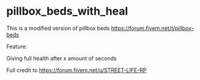 # pillbox_beds_with_heal

This is a modified version of pillbox beds https://forum.fivem.net/t/pillbox-beds

Feature:

Giving full health after x amount of seconds

Full credit to https://forum.fivem.net/u/STREET-LIFE-RP
